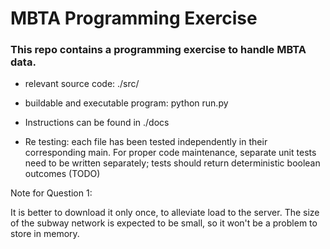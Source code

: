 # MBTA Programming Exercise

### This repo contains a programming exercise to handle MBTA data.

* relevant source code: ./src/

* buildable and executable program: python run.py

* Instructions can be found in ./docs

* Re testing: each file has been tested independently in their corresponding main.
    For proper code maintenance, separate unit tests need to be written separately; tests should return deterministic boolean outcomes (TODO)

Note for Question 1:

It is better to download it only once, to alleviate load to the server.
The size of the subway network is expected to be small, so it won't be a problem to store in memory.
